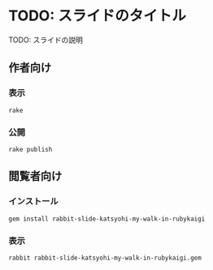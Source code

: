 # TODO: スライドのタイトル

TODO: スライドの説明

## 作者向け

### 表示

    rake

### 公開

    rake publish

## 閲覧者向け

### インストール

    gem install rabbit-slide-katsyohi-my-walk-in-rubykaigi

### 表示

    rabbit rabbit-slide-katsyohi-my-walk-in-rubykaigi.gem

